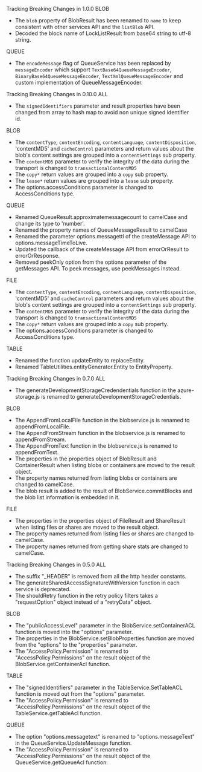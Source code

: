 Tracking Breaking Changes in 1.0.0
BLOB
* The `blob` property of BlobResult has been renamed to `name` to keep consistent with other services API and the `listBlob` API.
* Decoded the block name of LockListResult from base64 string to utf-8 string.

QUEUE
* The `encodeMessage` flag of QueueService has been replaced by `messageEncoder` which support `TextBase64QueueMessageEncoder`, `BinaryBase64QueueMessageEncoder`, `TextXmlQueueMessageEncoder` and custom implementation of QueueMessageEncoder.

Tracking Breaking Changes in 0.10.0
ALL
* The `signedIdentifiers` parameter and result properties have been changed from array to hash map to avoid non unique signed identifier id.

BLOB
* The `contentType`, `contentEncoding`, `contentLanguage`, `contentDisposition`, 'contentMD5' and `cacheControl` parameters and return values about the blob's content settings are grouped into a `contentSettings` sub property. 
* The `contentMD5` parameter to verify the integrity of the data during the transport is changed to `transactionalContentMD5`
* The `copy*` return values are grouped into a `copy` sub property.
* The `lease*` return values are grouped into a `lease` sub property.
* The options.accessConditions parameter is changed to AccessConditions type.

QUEUE
* Renamed QueueResult.approximatemessagecount to camelCase and change its type to 'number'.
* Renamed the property names of QueueMessageResult to camelCase
* Renamed the parameter options.messagettl of the createMessage API to options.messageTimeToLive.
* Updated the callback of the createMessage API from errorOrResult to errorOrResponse.
* Removed peekOnly option from the options parameter of the getMessages API. To peek messages, use peekMessages instead.

FILE
* The `contentType`, `contentEncoding`, `contentLanguage`, `contentDisposition`, 'contentMD5' and `cacheControl` parameters and return values about the blob's content settings are grouped into a `contentSettings` sub property. 
* The `contentMD5` parameter to verify the integrity of the data during the transport is changed to `transactionalContentMD5`
* The `copy*` return values are grouped into a `copy` sub property.
* The options.accessConditions parameter is changed to AccessConditions type.

TABLE
* Renamed the function updateEntity to replaceEntity.
* Renamed TableUtilities.entityGenerator.Entity to EntityProperty.

Tracking Breaking Changes in 0.7.0
ALL
* The generateDevelopmentStorageCredendentials function in the azure-storage.js is renamed to generateDevelopmentStorageCredentials.

BLOB
* The AppendFromLocalFile function in the blobservice.js is renamed to appendFromLocalFile.
* The AppendFromStream function in the blobservice.js is renamed to appendFromStream.
* The AppendFromText function in the blobservice.js is renamed to appendFromText.
* The properties in the properties object of BlobResult and ContainerResult when listing blobs or containers are moved to the result object.
* The property names returned from listing blobs or containers are changed to camelCase.
* The blob result is added to the result of BlobService.commitBlocks and the blob list information is embedded in it.

FILE
* The properties in the properties object of FileResult and ShareResult when listing files or shares are moved to the result object.
* The property names returned from listing files or shares are changed to camelCase.
* The property names returned from getting share stats are changed to camelCase.

Tracking Breaking Changes in 0.5.0
ALL
* The suffix "_HEADER" is removed from all the http header constants.
* The generateSharedAccessSignatureWithVersion function in each service is deprecated.
* The shouldRetry function in the retry policy filters takes a "requestOption" object instead of a "retryData" object.

BLOB
* The "publicAccessLevel" parameter in the BlobService.setContainerACL function is moved into the "options" parameter.
* The properties in the BlobService.setBlobProperties function are moved from the "options" to the "properties" parameter.
* The "AccessPolicy.Permission" is renamed to "AccessPolicy.Permissions" on the result object of the BlobService.getContainerAcl function.

TABLE
* The "signedIdentifiers" parameter in the TableService.SetTableACL function is moved out from the "options" parameter.
* The "AccessPolicy.Permission" is renamed to "AccessPolicy.Permissions" on the result object of the TableService.getTableAcl function.

QUEUE
* The option "options.messagetext" is renamed to "options.messageText" in the QueueService.UpdateMessage function.
* The "AccessPolicy.Permission" is renamed to "AccessPolicy.Permissions" on the result object of the QueueService.getQueueAcl function.
